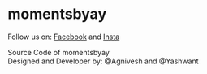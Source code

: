 # momentsbyay

Follow us on: [Facebook](https://www.facebook.com/momentsbyay/) and [Insta](https://www.instagram.com/momentsbyay/)

Source Code of momentsbyay <br/>
Designed and Developer by: @Agnivesh and @Yashwant
  
